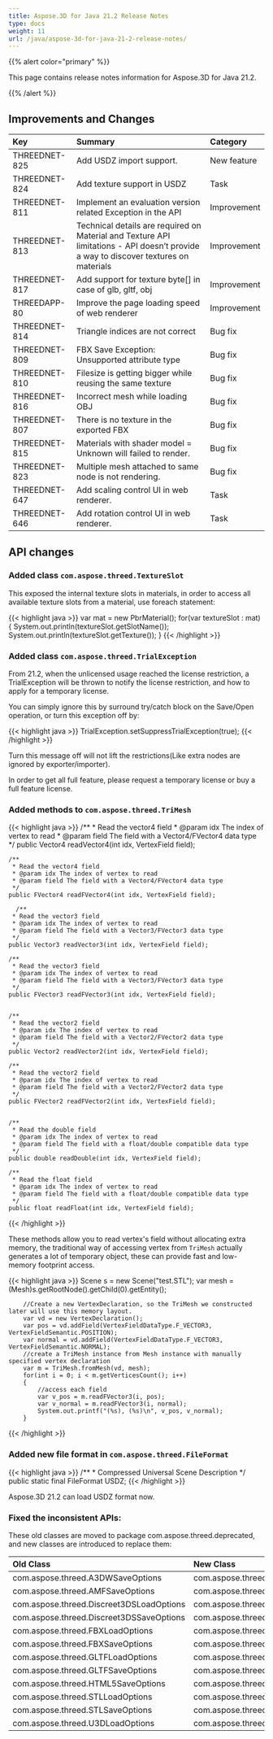 ```yaml
---
title: Aspose.3D for Java 21.2 Release Notes
type: docs
weight: 11
url: /java/aspose-3d-for-java-21-2-release-notes/
---
```


{{% alert color="primary" %}}

This page contains release notes information for Aspose.3D for Java 21.2.

{{% /alert %}}
## **Improvements and Changes**

|**Key**|**Summary**|**Category**|
| :- | :- | :- |
| THREEDNET-825 | Add USDZ import support. | New feature |
| THREEDNET-824 | Add texture support in USDZ | Task |
| THREEDNET-811 | Implement an evaluation version related Exception in the API | Improvement |
| THREEDNET-813 | Technical details are required on Material and Texture API limitations - API doesn’t provide a way to discover textures on materials | Improvement |
| THREEDNET-817 | Add support for texture byte[] in case of glb, gltf, obj | Improvement |
| THREEDAPP-80 | Improve the page loading speed of web renderer | Improvement |
| THREEDNET-814 | Triangle indices are not correct | Bug fix |
| THREEDNET-809 | FBX Save Exception: Unsupported attribute type | Bug fix |
| THREEDNET-810 | Filesize is getting bigger while reusing the same texture | Bug fix |
| THREEDNET-816 |  Incorrect mesh while loading OBJ | Bug fix |
| THREEDNET-807 | There is no texture in the exported FBX | Bug fix |
| THREEDNET-815 | Materials with shader model = Unknown will failed to render. | Bug fix |
| THREEDNET-823 | Multiple mesh attached to same node is not rendering. | Bug fix |
| THREEDNET-647 | Add scaling control UI in web renderer. | Task |
| THREEDNET-646 | Add rotation control UI in web renderer. | Task |



## API changes ##

### Added class `com.aspose.threed.TextureSlot` 

This exposed the internal texture slots in materials, in order to access all available texture slots from a material, use foreach statement:

{{< highlight java >}}
        var mat = new PbrMaterial();
        for(var textureSlot : mat) {
            System.out.println(textureSlot.getSlotName());
            System.out.println(textureSlot.getTexture());
        }
{{< /highlight >}}

### Added class `com.aspose.threed.TrialException`

From 21.2, when the unlicensed usage reached the license restriction, a TrialException will be thrown to notify the license restriction, and how to apply for a temporary license.

You can simply ignore this by surround try/catch block on the Save/Open operation, or turn this exception off by:

{{< highlight java >}}
        TrialException.setSuppressTrialException(true);
{{< /highlight >}}

Turn this message off will not lift the restrictions(Like extra nodes are ignored by exporter/importer).

In order to get all full feature, please request a temporary license or buy a full feature license.

### Added methods to `com.aspose.threed.TriMesh`


{{< highlight java >}}
    /**
     * Read the vector4 field
     * @param idx The index of vertex to read
     * @param field The field with a Vector4/FVector4 data type
     */
    public Vector4 readVector4(int idx, VertexField field);
  
    /**
     * Read the vector4 field
     * @param idx The index of vertex to read
     * @param field The field with a Vector4/FVector4 data type
     */
    public FVector4 readFVector4(int idx, VertexField field);
  
      /**
     * Read the vector3 field
     * @param idx The index of vertex to read
     * @param field The field with a Vector3/FVector3 data type
     */
    public Vector3 readVector3(int idx, VertexField field);
    
    /**
     * Read the vector3 field
     * @param idx The index of vertex to read
     * @param field The field with a Vector3/FVector3 data type
     */
    public FVector3 readFVector3(int idx, VertexField field);

  
    /**
     * Read the vector2 field
     * @param idx The index of vertex to read
     * @param field The field with a Vector2/FVector2 data type
     */
    public Vector2 readVector2(int idx, VertexField field);
    
    /**
     * Read the vector2 field
     * @param idx The index of vertex to read
     * @param field The field with a Vector2/FVector2 data type
     */
    public FVector2 readFVector2(int idx, VertexField field);

  
    /**
     * Read the double field
     * @param idx The index of vertex to read
     * @param field The field with a float/double compatible data type
     */
    public double readDouble(int idx, VertexField field);
    
    /**
     * Read the float field
     * @param idx The index of vertex to read
     * @param field The field with a float/double compatible data type
     */
    public float readFloat(int idx, VertexField field);
{{< /highlight >}}


These methods allow you to read vertex's field without allocating extra memory, the traditional way of accessing vertex from `TriMesh` actually generates a lot of temporary object, these can provide fast and low-memory footprint access.

{{< highlight java >}}
        Scene s = new Scene("test.STL");
        var mesh = (Mesh)s.getRootNode().getChild(0).getEntity();

        //Create a new VertexDeclaration, so the TriMesh we constructed later will use this memory layout.
        var vd = new VertexDeclaration();
        var pos = vd.addField(VertexFieldDataType.F_VECTOR3, VertexFieldSemantic.POSITION);
        var normal = vd.addField(VertexFieldDataType.F_VECTOR3, VertexFieldSemantic.NORMAL);
        //create a TriMesh instance from Mesh instance with manually specified vertex declaration
        var m = TriMesh.fromMesh(vd, mesh);
        for(int i = 0; i < m.getVerticesCount(); i++)
        {
            //access each field
            var v_pos = m.readFVector3(i, pos);
            var v_normal = m.readFVector3(i, normal);
            System.out.printf("(%s), (%s)\n", v_pos, v_normal);
        }
{{< /highlight >}}


### Added new file format in `com.aspose.threed.FileFormat`

{{< highlight java >}}
    /**
     * Compressed Universal Scene Description
     */
    public static final FileFormat USDZ;
{{< /highlight >}}

Aspose.3D 21.2 can load USDZ format now.


### Fixed the inconsistent APIs:

These old classes are moved to package com.aspose.threed.deprecated, and new classes are introduced to replace them:

| **Old Class** | **New Class** |
| :- | :- |
| com.aspose.threed.A3DWSaveOptions | com.aspose.threed.A3dwSaveOptions |
| com.aspose.threed.AMFSaveOptions| com.aspose.threed.AmfSaveOptions |
| com.aspose.threed.Discreet3DSLoadOptions | com.aspose.threed.Discreet3dsLoadOptions |
| com.aspose.threed.Discreet3DSSaveOptions | com.aspose.threed.Discreet3dsSaveOptions |
| com.aspose.threed.FBXLoadOptions | com.aspose.threed.FbxLoadOptions |
| com.aspose.threed.FBXSaveOptions | com.aspose.threed.FbxSaveOptions |
| com.aspose.threed.GLTFLoadOptions | com.aspose.threed.GltfLoadOptions |
| com.aspose.threed.GLTFSaveOptions | com.aspose.threed.GltfSaveOptions |
| com.aspose.threed.HTML5SaveOptions | com.aspose.threed.Html5SaveOptions |
| com.aspose.threed.STLLoadOptions | com.aspose.threed.StlLoadOptions |
| com.aspose.threed.STLSaveOptions | com.aspose.threed.StlSaveOptions |
| com.aspose.threed.U3DLoadOptions | com.aspose.threed.U3dLoadOptions |


